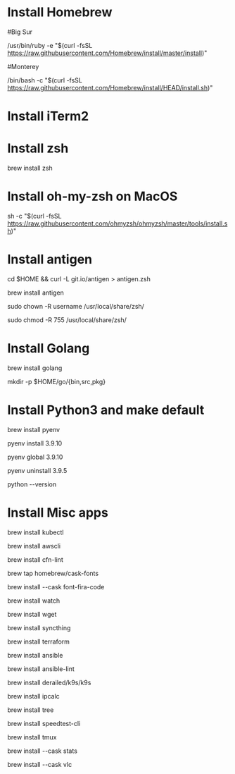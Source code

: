 # Install Homebrew

#Big Sur

/usr/bin/ruby -e "$(curl -fsSL https://raw.githubusercontent.com/Homebrew/install/master/install)"

#Monterey

/bin/bash -c "$(curl -fsSL https://raw.githubusercontent.com/Homebrew/install/HEAD/install.sh)"

# Install iTerm2

# Install zsh

brew install zsh

# Install oh-my-zsh on MacOS

sh -c "$(curl -fsSL https://raw.githubusercontent.com/ohmyzsh/ohmyzsh/master/tools/install.sh)"

# Install antigen

cd $HOME && curl -L git.io/antigen > antigen.zsh

brew install antigen

sudo chown -R username /usr/local/share/zsh/

sudo chmod -R 755 /usr/local/share/zsh/

# Install Golang

brew install golang

mkdir -p $HOME/go/{bin,src,pkg}

# Install Python3 and make default

brew install pyenv

pyenv install 3.9.10

pyenv global 3.9.10

pyenv uninstall 3.9.5

python --version

# Install Misc apps

brew install kubectl

brew install awscli

brew install cfn-lint

brew tap homebrew/cask-fonts

brew install --cask font-fira-code

brew install watch

brew install wget

brew install syncthing

brew install terraform

brew install ansible

brew install ansible-lint

brew install derailed/k9s/k9s

brew install ipcalc

brew install tree

brew install speedtest-cli

brew install tmux

brew install --cask stats

brew install --cask vlc
